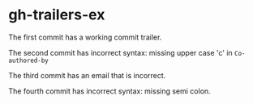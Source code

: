 # gh-trailers-ex

The first commit has a working commit trailer.

The second commit has incorrect syntax: missing upper case 'c' in `Co-authored-by`

The third commit has an email that is incorrect.

The fourth commit has incorrect syntax: missing semi colon.